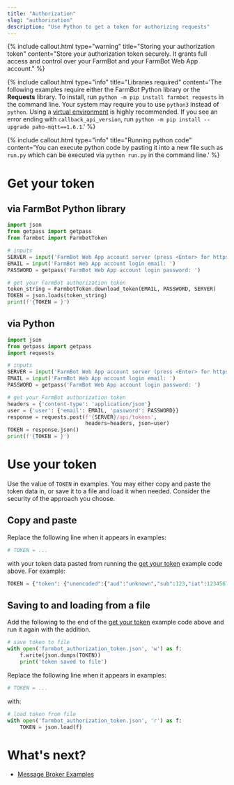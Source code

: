 ```yaml
---
title: "Authorization"
slug: "authorization"
description: "Use Python to get a token for authorizing requests"
---
```


{%
include callout.html
type="warning"
title="Storing your authorization token"
content="Store your authorization token securely. It grants full access and control over your FarmBot and your FarmBot Web App account."
%}

{%
include callout.html
type="info"
title="Libraries required"
content='The following examples require either the FarmBot Python library or the **Requests** library. To install, run `python -m pip install farmbot requests` in the command line. Your system may require you to use `python3` instead of `python`. Using a [virtual environment](https://docs.python.org/3/library/venv.html) is highly recommended. If you see an error ending with `callback_api_version`, run `python -m pip install --upgrade paho-mqtt==1.6.1`.'
%}

{%
include callout.html
type="info"
title="Running python code"
content='You can execute python code by pasting it into a new file such as `run.py` which can be executed via `python run.py` in the command line.'
%}

# Get your token

## via FarmBot Python library
```python
import json
from getpass import getpass
from farmbot import FarmbotToken

# inputs
SERVER = input('FarmBot Web App account server (press <Enter> for https://my.farm.bot): ') or 'https://my.farm.bot'
EMAIL = input('FarmBot Web App account login email: ')
PASSWORD = getpass('FarmBot Web App account login password: ')

# get your FarmBot authorization token
token_string = FarmbotToken.download_token(EMAIL, PASSWORD, SERVER)
TOKEN = json.loads(token_string)
print(f'{TOKEN = }')
```

## via Python
```python
import json
from getpass import getpass
import requests

# inputs
SERVER = input('FarmBot Web App account server (press <Enter> for https://my.farm.bot): ') or 'https://my.farm.bot'
EMAIL = input('FarmBot Web App account login email: ')
PASSWORD = getpass('FarmBot Web App account login password: ')

# get your FarmBot authorization token
headers = {'content-type': 'application/json'}
user = {'user': {'email': EMAIL, 'password': PASSWORD}}
response = requests.post(f'{SERVER}/api/tokens',
                         headers=headers, json=user)
TOKEN = response.json()
print(f'{TOKEN = }')
```

# Use your token

Use the value of `TOKEN` in examples.
You may either copy and paste the token data in,
or save it to a file and load it when needed.
Consider the security of the approach you choose.

## Copy and paste
Replace the following line when it appears in examples:
```python
# TOKEN = ...
```
with your token data pasted from running the [get your token](#get-your-token) example code above. For example:
```python
TOKEN = {"token": {"unencoded":{"aud":"unknown","sub":123,"iat":1234567890,"jti":"b52b68fb-5cc2-a9be-7aaf-ecc8837a2fa9","iss":"//my.farm.bot:443","exp":1234567890,"mqtt":"abc-def.rmq.cloudamqp.com","bot":"device_456","vhost":"xqigvtsn","mqtt_ws":"wss://abc-def.rmq.cloudamqp.com:443/ws/mqtt"},"encoded":"rFr6edHr11GDLITjaanofZxC4dM6TCC9UuHG.Kzx87wRkKvejWWjuigwX0i3hO8hi97pJ70m1bD2I5JRuksjE6E3gRIOVwoF5f8X4UCtftuVCsGttOayPxKUiuLMKZRJlUEH7ssyXCawVeBUf34B5NAy172aqdm3WGsQkFITOQgCTjKddYXn7Fs2rZow3N9YCkbYhoweoFyndhdF9ST8NmMgpFm3VfocYgNKukGI1gi2LjYoRdyPtdjGK1jwW3KKqyNWuOfkQVNxCg6c9xvQDqnbxiDLRfySn8HOQ9ElsXlN9LIv8PGN07EKKcbkyxsSXmYWHfwn8dOnzeNdL4OFiYNyLyB51YC4cukVROhMKfBbv3Vam6PgObmU4Jq2HF5xEru4MPORt741s8im84oP6.OqDC3SUJ7TSNV1NYii5BOONidacLifUfdaRGwjD05XNXdMCWlulnDCD4CWy7kFEAwA8pqxx9lCfqaA7ezK6054DLhtk0gsWu7gQ3oTjg1fZXinIiI2fLmxXhyisoFrudzwqryhwSmBQMAz3eVkdeyouJTgphFrbXjWnRYEk41iNXT275h68j3EtxSDqOpCZi4kqcuBUPltjS063FEYXa1JKzHThUQFpGVP2wg6doEWaNPAadjBBvOK7Ja6SEIONmiDNa3AfKqYgWoKGRyhQ2fFCZjnx53d7EgVRdBDdVxHhX6P7RghHZcAZ7d5cODz9d7b6IZWbyVDOj4Zd8RkRNQN"}, "user": {}}
```

## Saving to and loading from a file
Add the following to the end of the [get your token](#get-your-token) example code above and run it again with the addition.
```python
# save token to file
with open('farmbot_authorization_token.json', 'w') as f:
    f.write(json.dumps(TOKEN))
    print('token saved to file')
```

Replace the following line when it appears in examples:
```python
# TOKEN = ...
```
with:
```python
# load token from file
with open('farmbot_authorization_token.json', 'r') as f:
    TOKEN = json.load(f)
```

# What's next?

 * [Message Broker Examples](message-broker-examples.md)
